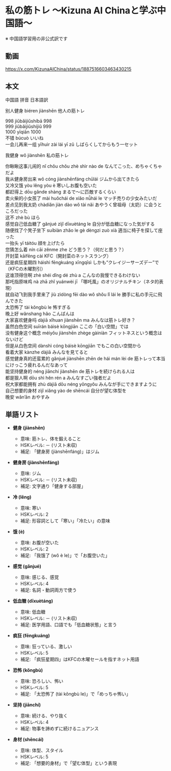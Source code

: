 # 私の筋トレ 〜Kizuna AI Chinaと学ぶ中国語〜
※ 中国語学習用の非公式訳です

## 動画
https://x.com/KizunaAIChina/status/1887516603463430215

## 本文

中国語 拼音 日本語訳

别人健身 biéren jiànshēn 他人の筋トレ  

998 jiǔbǎijiǔshíbā 998  
999 jiǔbǎijiǔshíjiǔ 999  
1000 yīqiān 1000  
不错 búcuò いいね  
一会儿再来一组 yīhuìr zài lái yī zǔ しばらくしてからもう一セット  

我健身 wǒ jiànshēn 私の筋トレ  

你瞅瞅这事儿闹的 nǐ chǒu chǒu zhè shìr nào de なんてこった、めちゃくちゃだよ  
我从健身房出来 wǒ cóng jiànshēnfáng chūlái ジムから出てきたら  
又冷又饿 yòu lěng yòu è 寒いしお腹も空いた  
都赶得上 dōu gǎnde shàng まるで〜に匹敵するくらい  
卖火柴的小女孩了 mài huǒchái de xiǎo nǚhái le マッチ売りの少女みたいだ  
差点见到我太奶 chàdiǎn jiàn dào wǒ tài nǎi あやうく曾祖母（太奶）に会うところだった  
这不 zhè bù ほら  
感觉自己低血糖了 gǎnjué zìjǐ dīxuètáng le 自分が低血糖になった気がする  
随便找了个凳子坐下 suíbiàn zhǎo le gè dèngzi zuò xià 適当に椅子を探して座った  
一抬头 yī táitóu 顔を上げたら  
您猜怎么着 nín cāi zěnme zhe どう思う？（何だと思う？）  
开封菜 kāifēng cài KFC（開封菜のネットスラング）  
还是疯狂星期四 háishì fēngkuáng xīngqīsì しかも“クレイジーサーズデー”で（KFCの木曜割引）  
这谁顶得住啊 zhè shéi dǐng dé zhù a こんなの我慢できるわけない  
那吒指原味鸡 nà zhā zhǐ yuánwèi jī 「哪吒風」のオリジナルチキン（ネタ的表現）  
就自动飞到我手里来了 jiù zìdòng fēi dào wǒ shǒu lǐ lái le 勝手に私の手元に飛んできた  
太恐怖了 tài kǒngbù le 怖すぎる  
晚上好 wǎnshang hǎo こんばんは  
大家喜欢健身吗 dàjiā xǐhuan jiànshēn ma みんなは筋トレ好き？  
虽然白色空间 suīrán báisè kōngjiān ここの「白い空間」では  
没有健身这个概念 méiyǒu jiànshēn zhège gàiniàn フィットネスという概念はないけど  
但是从白色空间 dànshì cóng báisè kōngjiān でもこの白い空間から  
看着大家 kànzhe dàjiā みんなを見てると  
感觉健身真的还蛮累的 gǎnjué jiànshēn zhēn de hái mán lèi de 筋トレって本当にけっこう疲れるんだなあって  
能坚持健身的 néng jiānchí jiànshēn de 筋トレを続けられる人は  
都是狠人啊 dōu shì hěn rén a みんなすごい強者だよ  
祝大家都能拥有 zhù dàjiā dōu néng yōngyǒu みんなが手にできますように  
自己想要的身材 zìjǐ xiǎng yào de shēncái 自分が望む体型を  
晚安 wǎn’ān おやすみ  

## 単語リスト

* **健身 (jiànshēn)**
  - 意味: 筋トレ、体を鍛えること
  - HSKレベル: － (リスト未収)
  - 補足: 「健身房 (jiànshēnfáng)」はジム

* **健身房 (jiànshēnfáng)**
  - 意味: ジム
  - HSKレベル: － (リスト未収)
  - 補足: 文字通り「健身する部屋」

* **冷 (lěng)**
  - 意味: 寒い
  - HSKレベル: 2
  - 補足: 形容詞として「寒い」「冷たい」の意味

* **饿 (è)**
  - 意味: お腹が空いた
  - HSKレベル: 2
  - 補足: 「我饿了 (wǒ è le)」で「お腹空いた」

* **感觉 (gǎnjué)**
  - 意味: 感じる、感覚
  - HSKレベル: 4
  - 補足: 名詞・動詞両方で使う

* **低血糖 (dīxuètáng)**
  - 意味: 低血糖
  - HSKレベル: － (リスト未収)
  - 補足: 医学用語、口語でも「低血糖状態」と言う

* **疯狂 (fēngkuáng)**
  - 意味: 狂っている、激しい
  - HSKレベル: 5
  - 補足: 「疯狂星期四」はKFCの木曜セールを指すネット用語

* **恐怖 (kǒngbù)**
  - 意味: 恐ろしい、怖い
  - HSKレベル: 5
  - 補足: 「太恐怖了 (tài kǒngbù le)」で「めっちゃ怖い」

* **坚持 (jiānchí)**
  - 意味: 続ける、やり抜く
  - HSKレベル: 4
  - 補足: 物事を諦めずに続けるニュアンス

* **身材 (shēncái)**
  - 意味: 体型、スタイル
  - HSKレベル: 5
  - 補足: 「想要的身材」で「望む体型」という表現

